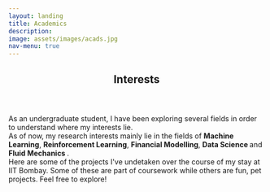 ```yaml
---
layout: landing
title: Academics
description:
image: assets/images/acads.jpg
nav-menu: true
---
```


<!-- Main -->
<div id="main">

<!-- One -->
<section id="one">
	<div class="inner">
		<header class="major">
			<h2>Interests</h2>
		</header>
		<p>
			As an undergraduate student, I have been exploring several fields in order to understand where my interests lie.
			<br>
			As of now, my research interests mainly lie in the fields of <strong>Machine Learning</strong>,	<strong>Reinforcement Learning</strong>, <strong>Financial Modelling</strong>, <strong> Data Science </strong> and <strong> Fluid Mechanics </strong>.
			<br>
			Here are some of the projects I've undetaken over the course of my stay at IIT Bombay. Some of these are part of
			coursework while others are fun, pet projects. Feel free to explore!
		</p>
	</div>
</section>
